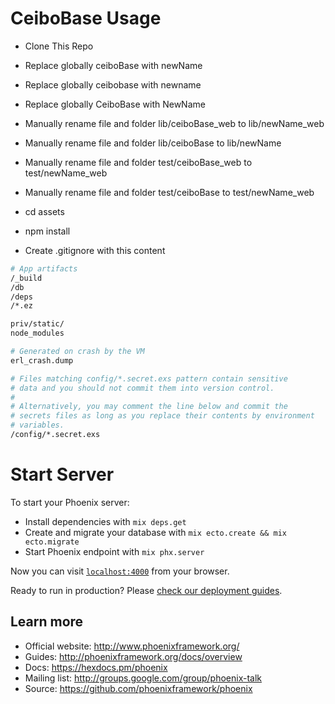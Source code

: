 # CeiboBase Usage

* Clone This Repo

* Replace globally ceiboBase with newName
* Replace globally ceibobase with newname
* Replace globally CeiboBase with NewName
* Manually rename file and folder lib/ceiboBase_web to lib/newName_web
* Manually rename file and folder lib/ceiboBase to lib/newName
* Manually rename file and folder test/ceiboBase_web to test/newName_web
* Manually rename file and folder test/ceiboBase to test/newName_web


* cd assets
* npm install
* Create .gitignore with this content

```bash
# App artifacts
/_build
/db
/deps
/*.ez

priv/static/
node_modules

# Generated on crash by the VM
erl_crash.dump

# Files matching config/*.secret.exs pattern contain sensitive
# data and you should not commit them into version control.
#
# Alternatively, you may comment the line below and commit the
# secrets files as long as you replace their contents by environment
# variables.
/config/*.secret.exs
```


# Start Server
To start your Phoenix server:

  * Install dependencies with `mix deps.get`
  * Create and migrate your database with `mix ecto.create && mix ecto.migrate`
  * Start Phoenix endpoint with `mix phx.server`

Now you can visit [`localhost:4000`](http://localhost:4000) from your browser.

Ready to run in production? Please [check our deployment guides](http://www.phoenixframework.org/docs/deployment).

## Learn more

  * Official website: http://www.phoenixframework.org/
  * Guides: http://phoenixframework.org/docs/overview
  * Docs: https://hexdocs.pm/phoenix
  * Mailing list: http://groups.google.com/group/phoenix-talk
  * Source: https://github.com/phoenixframework/phoenix

